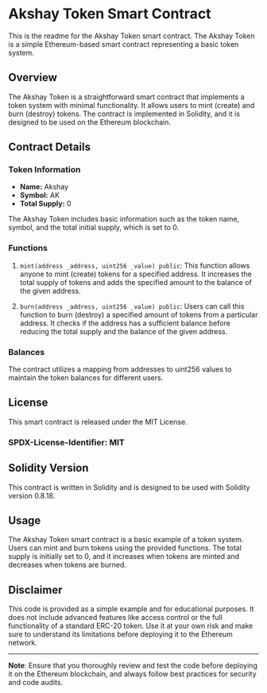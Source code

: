 # Akshay Token Smart Contract

This is the readme for the Akshay Token smart contract. The Akshay Token is a simple Ethereum-based smart contract representing a basic token system.

## Overview

The Akshay Token is a straightforward smart contract that implements a token system with minimal functionality. It allows users to mint (create) and burn (destroy) tokens. The contract is implemented in Solidity, and it is designed to be used on the Ethereum blockchain.

## Contract Details

### Token Information

- **Name:** Akshay
- **Symbol:** AK
- **Total Supply:** 0

The Akshay Token includes basic information such as the token name, symbol, and the total initial supply, which is set to 0.

### Functions

1. `mint(address _address, uint256 _value) public`: This function allows anyone to mint (create) tokens for a specified address. It increases the total supply of tokens and adds the specified amount to the balance of the given address.

2. `burn(address _address, uint256 _value) public`: Users can call this function to burn (destroy) a specified amount of tokens from a particular address. It checks if the address has a sufficient balance before reducing the total supply and the balance of the given address.

### Balances

The contract utilizes a mapping from addresses to uint256 values to maintain the token balances for different users.

## License

This smart contract is released under the MIT License.

### SPDX-License-Identifier: MIT

## Solidity Version

This contract is written in Solidity and is designed to be used with Solidity version 0.8.18.

## Usage

The Akshay Token smart contract is a basic example of a token system. Users can mint and burn tokens using the provided functions. The total supply is initially set to 0, and it increases when tokens are minted and decreases when tokens are burned.

## Disclaimer

This code is provided as a simple example and for educational purposes. It does not include advanced features like access control or the full functionality of a standard ERC-20 token. Use it at your own risk and make sure to understand its limitations before deploying it to the Ethereum network.

---

**Note**: Ensure that you thoroughly review and test the code before deploying it on the Ethereum blockchain, and always follow best practices for security and code audits.

